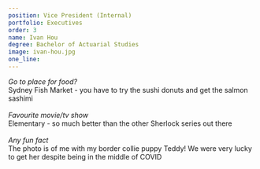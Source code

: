```yaml
---
position: Vice President (Internal)
portfolio: Executives
order: 3
name: Ivan Hou
degree: Bachelor of Actuarial Studies
image: ivan-hou.jpg
one_line:
---
```

*Go to place for food?*
<br>
Sydney Fish Market - you have to try the sushi donuts and get the salmon sashimi
<br><br>
*Favourite movie/tv show*
<br>
Elementary - so much better than the other Sherlock series out there
<br><br>
*Any fun fact*
<br>
The photo is of me with my border collie puppy Teddy! We were very lucky to get her despite being in the middle of COVID